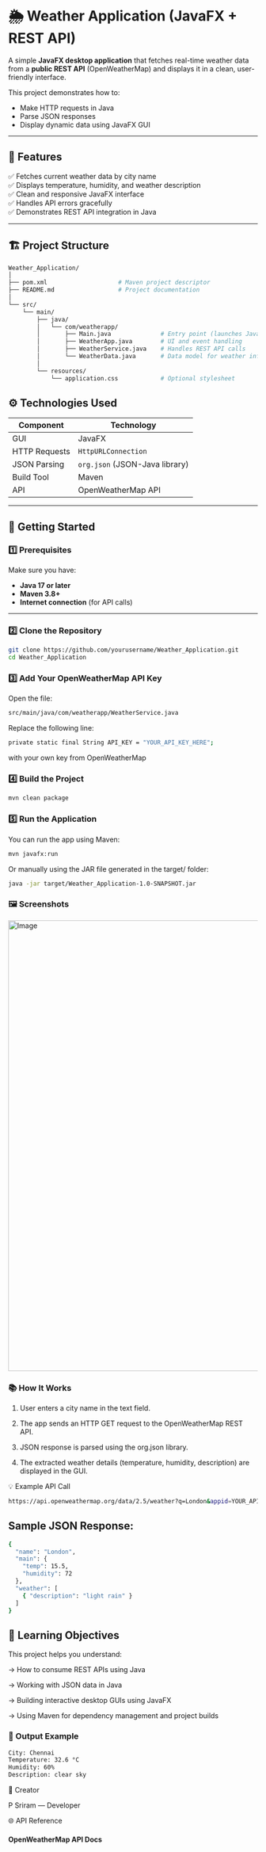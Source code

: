 # 🌦️ Weather Application (JavaFX + REST API)

A simple **JavaFX desktop application** that fetches real-time weather data from a **public REST API** (OpenWeatherMap) and displays it in a clean, user-friendly interface.  

This project demonstrates how to:
- Make HTTP requests in Java  
- Parse JSON responses  
- Display dynamic data using JavaFX GUI  

---

## 🧩 Features

✅ Fetches current weather data by city name  
✅ Displays temperature, humidity, and weather description  
✅ Clean and responsive JavaFX interface  
✅ Handles API errors gracefully  
✅ Demonstrates REST API integration in Java  

---

## 🏗️ Project Structure
```bash
Weather_Application/
│
├── pom.xml                    # Maven project descriptor
├── README.md                  # Project documentation
│
└── src/
    └── main/
        ├── java/
        │   └── com/weatherapp/
        │       ├── Main.java              # Entry point (launches JavaFX)
        │       ├── WeatherApp.java        # UI and event handling
        │       ├── WeatherService.java    # Handles REST API calls
        │       └── WeatherData.java       # Data model for weather info
        │
        └── resources/
            └── application.css            # Optional stylesheet


```

## ⚙️ Technologies Used

| Component | Technology |
|------------|-------------|
| GUI | JavaFX |
| HTTP Requests | `HttpURLConnection` |
| JSON Parsing | `org.json` (JSON-Java library) |
| Build Tool | Maven |
| API | OpenWeatherMap API |

---

## 🚀 Getting Started

### 1️⃣ Prerequisites
Make sure you have:
- **Java 17 or later**
- **Maven 3.8+**
- **Internet connection** (for API calls)

---

### 2️⃣ Clone the Repository

```bash
git clone https://github.com/yourusername/Weather_Application.git
cd Weather_Application
```

### 3️⃣ Add Your OpenWeatherMap API Key

Open the file:

```bash
src/main/java/com/weatherapp/WeatherService.java
```

Replace the following line:
```bash
private static final String API_KEY = "YOUR_API_KEY_HERE";

```
with your own key from OpenWeatherMap

### 4️⃣ Build the Project

```bash
mvn clean package

```
### 5️⃣ Run the Application
You can run the app using Maven:

```bash
mvn javafx:run
```

Or manually using the JAR file generated in the target/ folder:

```bash
java -jar target/Weather_Application-1.0-SNAPSHOT.jar

```

### 🖼️ Screenshots
<img width="1492" height="910" alt="Image" src="https://github.com/user-attachments/assets/6b7d7873-cca2-4e00-830f-0b9c82e690a9" />

### 📚 How It Works
1. User enters a city name in the text field.

2. The app sends an HTTP GET request to the OpenWeatherMap REST API.

3. JSON response is parsed using the org.json library.

4. The extracted weather details (temperature, humidity, description) are displayed in the GUI.

💡 Example API Call

```bash
https://api.openweathermap.org/data/2.5/weather?q=London&appid=YOUR_API_KEY&units=metric

```

## Sample JSON Response:

```bash 
{
  "name": "London",
  "main": {
    "temp": 15.5,
    "humidity": 72
  },
  "weather": [
    { "description": "light rain" }
  ]
}

```

## 🧠 Learning Objectives

This project helps you understand:

 -> How to consume REST APIs using Java

 -> Working with JSON data in Java

 -> Building interactive desktop GUIs using JavaFX

 -> Using Maven for dependency management and project builds

### 🏁 Output Example
```bash
City: Chennai
Temperature: 32.6 °C
Humidity: 60%
Description: clear sky

```
🤝 Creator

P Sriram — Developer

🌐 API Reference

#### OpenWeatherMap API Docs
